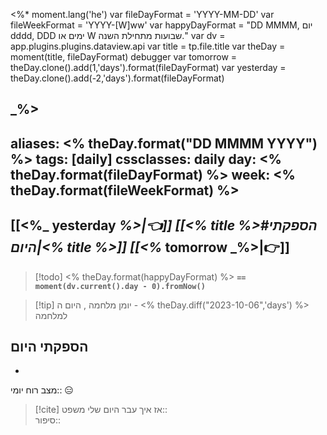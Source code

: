 <%*
moment.lang('he')
var fileDayFormat = 'YYYY-MM-DD'
var fileWeekFormat = 'YYYY-[W]ww' 
var happyDayFormat = "DD MMMM, יום dddd, DDD ימים או W שבועות מתחילת השנה."
var dv = app.plugins.plugins.dataview.api
var title = tp.file.title
var theDay = moment(title, fileDayFormat)
debugger
var tomorrow  = theDay.clone().add(1,'days').format(fileDayFormat)
var yesterday  = theDay.clone().add(-2,'days').format(fileDayFormat)

_%>
---
aliases: <% theDay.format("DD MMMM YYYY") %>
tags: [daily]
cssclasses: daily
day: <% theDay.format(fileDayFormat) %>
week: <% theDay.format(fileWeekFormat) %>
---

## [[<%_ yesterday _%>|👈]] [[<% title %>#הספקתי היום|<% title %>]] [[<%_ tomorrow _%>|👉]]

> [!todo]  <% theDay.format(happyDayFormat) %> **`== moment(dv.current().day - 0).fromNow()`**

> [!tip]  יומן מלחמה , היום ה - <% theDay.diff("2023-10-06",'days') %> למלחמה

## הספקתי היום 
- 

מצב רוח יומי:: 😑

> [!cite] אז איך עבר היום שלי 
משפט::  
סיפור::



